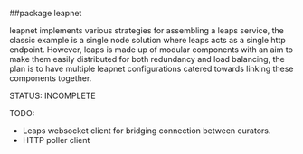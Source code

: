 ##package leapnet

leapnet implements various strategies for assembling a leaps service, the classic example is a single node solution where leaps acts as a single http endpoint. However, leaps is made up of modular components with an aim to make them easily distributed for both redundancy and load balancing, the plan is to have multiple leapnet configurations catered towards linking these components together.

STATUS: INCOMPLETE

TODO:
- Leaps websocket client for bridging connection between curators.
- HTTP poller client
